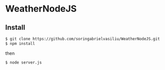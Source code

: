 # WeatherNodeJS


## Install

```sh
$ git clone https://github.com/soringabrielvasiliu/WeatherNodeJS.git
$ npm install
```

then

```sh
$ node server.js
```